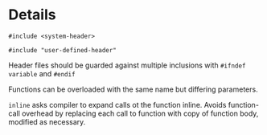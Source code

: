 # Details

`#include <system-header>`

`#include "user-defined-header"`

Header files should be guarded against multiple inclusions with
`#ifndef variable` and `#endif`

Functions can be overloaded with the same name but differing parameters.

`inline` asks compiler to expand calls ot the function inline. 
Avoids function-call overhead by replacing each call to function with
copy of function body, modified as necessary.